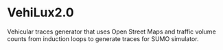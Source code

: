 VehiLux2.0
==========

Vehicular traces generator that uses Open Street Maps and traffic volume counts from induction loops to generate traces for SUMO simulator.